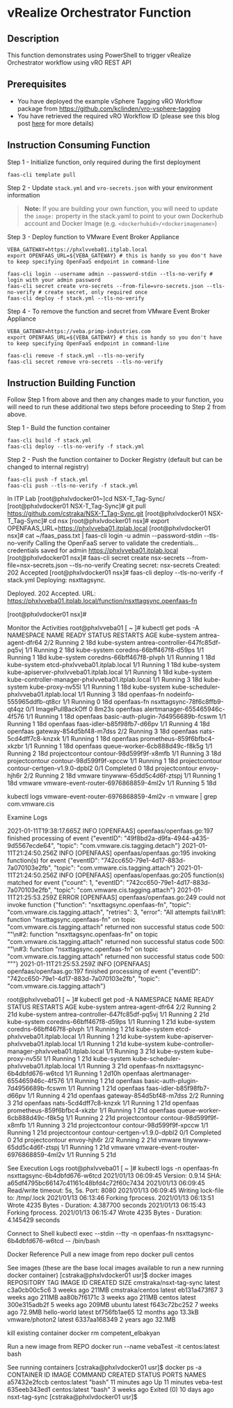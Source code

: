 # vRealize Orchestrator Function

## Description

This function demonstrates using PowerShell to trigger vRealize Orchestrator workflow using vRO REST API

## Prerequisites

* You have deployed the example vSphere Tagging vRO Workflow package from https://github.com/kclinden/vro-vsphere-tagging
* You have retrieved the required vRO Workflow ID (please see this blog post [here](https://www.virtuallyghetto.com/2020/03/using-vro-rest-api-to-execute-a-workflow-with-sdk-objects.html) for more details)

## Instruction Consuming Function

Step 1 - Initialize function, only required during the first deployment

```
faas-cli template pull
```

Step 2 - Update `stack.yml` and `vro-secrets.json` with your environment information

> **Note:** If you are building your own function, you will need to update the `image:` property in the stack.yaml to point to your own Dockerhub account and Docker Image (e.g. `<dockerhubid>/<dockerimagename>`)

Step 3 - Deploy function to VMware Event Broker Appliance

```
VEBA_GATEWAY=https://phxlvveba01.itplab.local
export OPENFAAS_URL=${VEBA_GATEWAY} # this is handy so you don't have to keep specifying OpenFaaS endpoint in command-line

faas-cli login --username admin --password-stdin --tls-no-verify # login with your admin password
faas-cli secret create vro-secrets --from-file=vro-secrets.json --tls-no-verify # create secret, only required once
faas-cli deploy -f stack.yml --tls-no-verify
```

Step 4 - To remove the function and secret from VMware Event Broker Appliance

```
VEBA_GATEWAY=https://veba.primp-industries.com
export OPENFAAS_URL=${VEBA_GATEWAY} # this is handy so you don't have to keep specifying OpenFaaS endpoint in command-line

faas-cli remove -f stack.yml --tls-no-verify
faas-cli secret remove vro-secrets --tls-no-verify
```

## Instruction Building Function

Follow Step 1 from above and then any changes made to your function, you will need to run these additional two steps before proceeding to Step 2 from above.

Step 1 - Build the function container

```
faas-cli build -f stack.yml
faas-cli deploy --tls-no-verify -f stack.yml
```

Step 2 - Push the function container to Docker Registry (default but can be changed to internal registry)

```
faas-cli push -f stack.yml
faas-cli push --tls-no-verify -f stack.yml
```



In ITP Lab
[root@phxlvdocker01~]cd NSX-T_Tag-Sync/
[root@phxlvdocker01 NSX-T_Tag-Sync]# git pull https://github.com/cstraka/NSX-T_Tag-Sync.git
[root@phxlvdocker01 NSX-T_Tag-Sync]# cd nsx
[root@phxlvdocker01 nsx]# export OPENFAAS_URL=https://phxlvveba01.itplab.local
[root@phxlvdocker01 nsx]# cat ~/faas_pass.txt | faas-cli login -u admin --password-stdin --tls-no-verify
Calling the OpenFaaS server to validate the credentials...
credentials saved for admin https://phxlvveba01.itplab.local
[root@phxlvdocker01 nsx]# faas-cli secret create nsx-secrets --from-file=nsx-secrets.json --tls-no-verify
Creating secret: nsx-secrets
Created: 202 Accepted
[root@phxlvdocker01 nsx]# faas-cli deploy --tls-no-verify -f stack.yml
Deploying: nsxttagsync.

Deployed. 202 Accepted.
URL: https://phxlvveba01.itplab.local/function/nsxttagsync.openfaas-fn

[root@phxlvdocker01 nsx]#

Monitor the Activities
root@phxlvveba01 [ ~ ]# kubectl get pods -A
NAMESPACE        NAME                                               READY   STATUS             RESTARTS   AGE
kube-system      antrea-agent-dfr64                                 2/2     Running            2          18d
kube-system      antrea-controller-647fc85df-pq5vj                  1/1     Running            2          18d
kube-system      coredns-66bff467f8-d59ps                           1/1     Running            1          18d
kube-system      coredns-66bff467f8-plvph                           1/1     Running            1          18d
kube-system      etcd-phxlvveba01.itplab.local                      1/1     Running            1          18d
kube-system      kube-apiserver-phxlvveba01.itplab.local            1/1     Running            1          18d
kube-system      kube-controller-manager-phxlvveba01.itplab.local   1/1     Running            3          18d
kube-system      kube-proxy-nv55l                                   1/1     Running            1          18d
kube-system      kube-scheduler-phxlvveba01.itplab.local            1/1     Running            3          18d
openfaas-fn      nodeinfo-555965ddfb-qt8cr                          1/1     Running            0          18d
openfaas-fn      nsxttagsync-78f6c8ffb9-qt4qz                       0/1     ImagePullBackOff   0          8m23s
openfaas         alertmanager-655465946c-4f576                      1/1     Running            1          18d
openfaas         basic-auth-plugin-7d4956689b-fcswm                 1/1     Running            1          18d
openfaas         faas-idler-b85f98fb7-d66pv                         1/1     Running            4          18d
openfaas         gateway-854d5bf48-m7dss                            2/2     Running            3          18d
openfaas         nats-5cd4dff7c8-knzxk                              1/1     Running            1          18d
openfaas         prometheus-859f6bfbc4-xkzbr                        1/1     Running            1          18d
openfaas         queue-worker-6cb888d49c-f8k5g                      1/1     Running            2          18d
projectcontour   contour-98d599f9f-x8mfb                            1/1     Running            3          18d
projectcontour   contour-98d599f9f-xpccw                            1/1     Running            1          18d
projectcontour   contour-certgen-v1.9.0-dpbl2                       0/1     Completed          0          18d
projectcontour   envoy-hjh6r                                        2/2     Running            2          18d
vmware           tinywww-65dd5c4d6f-ztspj                           1/1     Running            1          18d
vmware           vmware-event-router-6976868859-4ml2v               1/1     Running            5          18d

kubectl logs vmware-event-router-6976868859-4ml2v -n vmware | grep com.vmware.cis

Examine Logs

2021-01-11T19:38:17.665Z        INFO    [OPENFAAS]      openfaas/openfaas.go:197        finished processing of event    {"eventID": "49f8bd2a-d9fa-4944-a435-9d5567ecde64", "topic": "com.vmware.cis.tagging.detach"}
2021-01-11T21:24:50.256Z        INFO    [OPENFAAS]      openfaas/openfaas.go:195        invoking function(s) for event  {"eventID": "742cc650-79e1-4d17-883d-7a070103e2fb", "topic": "com.vmware.cis.tagging.attach"}
2021-01-11T21:24:50.256Z        INFO    [OPENFAAS]      openfaas/openfaas.go:205        function(s) matched for event   {"count": 1, "eventID": "742cc650-79e1-4d17-883d-7a070103e2fb", "topic": "com.vmware.cis.tagging.attach"}
2021-01-11T21:25:53.259Z        ERROR   [OPENFAAS]      openfaas/openfaas.go:249        could not invoke function       {"function": "nsxttagsync.openfaas-fn", "topic": "com.vmware.cis.tagging.attach", "retries": 3, "error": "All attempts fail:\n#1: function \"nsxttagsync.openfaas-fn\" on topic \"com.vmware.cis.tagging.attach\" returned non successful status code 500: \"\"\n#2: function \"nsxttagsync.openfaas-fn\" on topic \"com.vmware.cis.tagging.attach\" returned non successful status code 500: \"\"\n#3: function \"nsxttagsync.openfaas-fn\" on topic \"com.vmware.cis.tagging.attach\" returned non successful status code 500: \"\""}
2021-01-11T21:25:53.259Z        INFO    [OPENFAAS]      openfaas/openfaas.go:197        finished processing of event    {"eventID": "742cc650-79e1-4d17-883d-7a070103e2fb", "topic": "com.vmware.cis.tagging.attach"}

root@phxlvveba01 [ ~ ]# kubectl get pod -A
NAMESPACE        NAME                                               READY   STATUS      RESTARTS   AGE
kube-system      antrea-agent-dfr64                                 2/2     Running     2          21d
kube-system      antrea-controller-647fc85df-pq5vj                  1/1     Running     2          21d
kube-system      coredns-66bff467f8-d59ps                           1/1     Running     1          21d
kube-system      coredns-66bff467f8-plvph                           1/1     Running     1          21d
kube-system      etcd-phxlvveba01.itplab.local                      1/1     Running     1          21d
kube-system      kube-apiserver-phxlvveba01.itplab.local            1/1     Running     1          21d
kube-system      kube-controller-manager-phxlvveba01.itplab.local   1/1     Running     3          21d
kube-system      kube-proxy-nv55l                                   1/1     Running     1          21d
kube-system      kube-scheduler-phxlvveba01.itplab.local            1/1     Running     3          21d
openfaas-fn      nsxttagsync-6b4dbfd676-w6tcd                       1/1     Running     1          2d10h
openfaas         alertmanager-655465946c-4f576                      1/1     Running     1          21d
openfaas         basic-auth-plugin-7d4956689b-fcswm                 1/1     Running     1          21d
openfaas         faas-idler-b85f98fb7-d66pv                         1/1     Running     4          21d
openfaas         gateway-854d5bf48-m7dss                            2/2     Running     3          21d
openfaas         nats-5cd4dff7c8-knzxk                              1/1     Running     1          21d
openfaas         prometheus-859f6bfbc4-xkzbr                        1/1     Running     1          21d
openfaas         queue-worker-6cb888d49c-f8k5g                      1/1     Running     2          21d
projectcontour   contour-98d599f9f-x8mfb                            1/1     Running     3          21d
projectcontour   contour-98d599f9f-xpccw                            1/1     Running     1          21d
projectcontour   contour-certgen-v1.9.0-dpbl2                       0/1     Completed   0          21d
projectcontour   envoy-hjh6r                                        2/2     Running     2          21d
vmware           tinywww-65dd5c4d6f-ztspj                           1/1     Running     1          21d
vmware           vmware-event-router-6976868859-4ml2v               1/1     Running     5          21d

See Execution Logs
root@phxlvveba01 [ ~ ]#  kubectl logs -n openfaas-fn      nsxttagsync-6b4dbfd676-w6tcd
2021/01/13 06:09:45 Version: 0.9.14     SHA: a65df4795bc66147c41161c48bfd4c72f60c7434
2021/01/13 06:09:45 Read/write timeout: 5s, 5s. Port: 8080
2021/01/13 06:09:45 Writing lock-file to: /tmp/.lock
2021/01/13 06:13:46 Forking fprocess.
2021/01/13 06:13:51 Wrote 4235 Bytes - Duration: 4.387700 seconds
2021/01/13 06:15:43 Forking fprocess.
2021/01/13 06:15:47 Wrote 4235 Bytes - Duration: 4.145429 seconds

Connect to Shell
kubectl exec --stdin --tty -n openfaas-fn nsxttagsync-6b4dbfd676-w6tcd -- /bin/bash






Docker Reference
Pull a new image from repo
docker pull centos

See images (these are the base local images available to run a new running docker container)
[cstraka@phxlvdocker01 usr]$ docker images
REPOSITORY               TAG       IMAGE ID       CREATED         SIZE
cmstraka/nsxt-tag-sync   latest    c3a0cb00c5c6   3 weeks ago     211MB
cmstraka/centos          latest    eb131a473f67   3 weeks ago     211MB
<none>                   <none>    aa80b7f6171c   3 weeks ago     211MB
centos                   latest    300e315adb2f   5 weeks ago     209MB
ubuntu                   latest    f643c72bc252   7 weeks ago     72.9MB
hello-world              latest    bf756fb1ae65   12 months ago   13.3kB
vmware/photon2           latest    6337aa168349   2 years ago     32.1MB

kill existing container
docker rm competent_elbakyan

Run a new image from REPO
docker run --name vebaTest -it centos:latest bash

See  running containers
[cstraka@phxlvdocker01 usr]$ docker ps -a
CONTAINER ID   IMAGE           COMMAND   CREATED          STATUS                   PORTS     NAMES
a57432e2fccb   centos:latest   "bash"    11 minutes ago   Up 11 minutes                      veba-test
635eeb343ed1   centos:latest   "bash"    3 weeks ago      Exited (0) 10 days ago             nsxt-tag-sync
[cstraka@phxlvdocker01 usr]$






